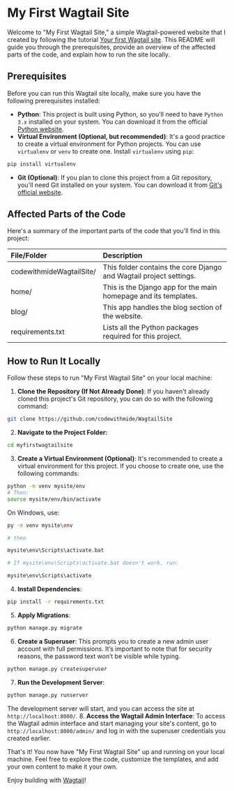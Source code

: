 # My First Wagtail Site

Welcome to "My First Wagtail Site," a simple Wagtail-powered website that I created by following the tutorial [Your first Wagtail site](https://docs.wagtail.org/en/stable/getting_started/tutorial.html). This README will guide you through the prerequisites, provide an overview of the affected parts of the code, and explain how to run the site locally.

## Prerequisites

Before you can run this Wagtail site locally, make sure you have the following prerequisites installed:

- **Python**: This project is built using Python, so you'll need to have `Python 3.x` installed on your system. You can download it from the official [Python website](https://www.python.org/downloads/).
- **Virtual Environment (Optional, but recommended)**: It's a good practice to create a virtual environment for Python projects. You can use `virtualenv` or `venv` to create one. Install `virtualenv` using `pip`:

```bash
pip install virtualenv
```

- **Git (Optional)**: If you plan to clone this project from a Git repository, you'll need Git installed on your system. You can download it from [Git's official website](https://git-scm.com/downloads).

## Affected Parts of the Code

Here's a summary of the important parts of the code that you'll find in this project:

|File/Folder | Description|
|:--|:--|
|codewithmideWagtailSite/ |This folder contains the core Django and Wagtail project settings.|
|home/ |This is the Django app for the main homepage and its templates.|
|blog/ |This app handles the blog section of the website.|
|requirements.txt |Lists all the Python packages required for this project.|

## How to Run It Locally

Follow these steps to run "My First Wagtail Site" on your local machine:

1. **Clone the Repository (If Not Already Done)**: If you haven't already cloned this project's Git repository, you can do so with the following command:

```bash
git clone https://github.com/codewithmide/WagtailSite
```

2. **Navigate to the Project Folder:**

```bash
cd myfirstwagtailsite
```

3. **Create a Virtual Environment (Optional)**: It's recommended to create a virtual environment for this project. If you choose to create one, use the following commands:

```bash
python -m venv mysite/env
# Then:
source mysite/env/bin/activate
```

On Windows, use:

```bash
py -m venv mysite\env

# then

mysite\env\Scripts\activate.bat

# If mysite\env\Scripts\activate.bat doesn't work, run:

mysite\env\Scripts\activate
```

4. **Install Dependencies**:

```bash
pip install -r requirements.txt
```

5. **Apply Migrations**:

```bash
python manage.py migrate
```

6. **Create a Superuser**: This prompts you to create a new admin user account with full permissions. It’s important to note that for security reasons, the password text won’t be visible while typing.

```bash
python manage.py createsuperuser
```

7. **Run the Development Server**:

```bash
python manage.py runserver
```

The development server will start, and you can access the site at `http://localhost:8000/`.
8. **Access the Wagtail Admin Interface**: To access the Wagtail admin interface and start managing your site's content, go to `http://localhost:8000/admin/` and log in with the superuser credentials you created earlier.

That's it! You now have "My First Wagtail Site" up and running on your local machine. Feel free to explore the code, customize the templates, and add your own content to make it your own.

Enjoy building with [Wagtail](https://wagtail.org/)!
